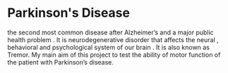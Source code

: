 # Parkinson's Disease  
the second most common disease after Alzheimer’s and a major public health problem .
It is neurodegenerative disorder that affects the neural , behavioral and psychological system of our brain . It is also known as Tremor.
My main aim of this project to test the ability of motor function of the patient with Parkinson’s disease.

